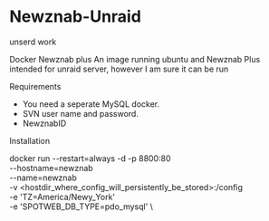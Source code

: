 # Newznab-Unraid
unserd work

Docker Newznab plus 
An image running ubuntu and Newznab Plus intended for unraid server, however I am sure it can be run

Requirements
- You need a seperate MySQL docker.
- SVN user name and password.
- NewznabID

Installation

docker run --restart=always -d -p 8800:80 \
	--hostname=newznab \
	--name=newznab \
	-v <hostdir_where_config_will_persistently_be_stored>:/config \
	-e 'TZ=America/Newy_York' \
	-e 'SPOTWEB_DB_TYPE=pdo_mysql' \
